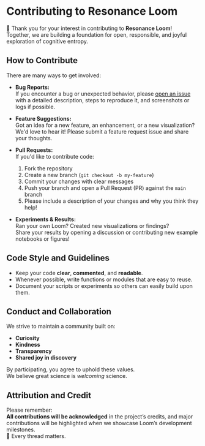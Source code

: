 # Contributing to Resonance Loom

🌟 Thank you for your interest in contributing to **Resonance Loom**!  
Together, we are building a foundation for open, responsible, and joyful exploration of cognitive entropy.

## How to Contribute

There are many ways to get involved:

- **Bug Reports:**  
  If you encounter a bug or unexpected behavior, please [open an issue](https://github.com/joestafford/resonance-loom/issues) with a detailed description, steps to reproduce it, and screenshots or logs if possible.

- **Feature Suggestions:**  
  Got an idea for a new feature, an enhancement, or a new visualization?  
  We'd love to hear it! Please submit a feature request issue and share your thoughts.

- **Pull Requests:**  
  If you'd like to contribute code:
  1. Fork the repository
  2. Create a new branch (`git checkout -b my-feature`)
  3. Commit your changes with clear messages
  4. Push your branch and open a Pull Request (PR) against the `main` branch
  5. Please include a description of your changes and why you think they help!

- **Experiments & Results:**  
  Ran your own Loom? Created new visualizations or findings?  
  Share your results by opening a discussion or contributing new example notebooks or figures!

## Code Style and Guidelines

- Keep your code **clear**, **commented**, and **readable**.
- Whenever possible, write functions or modules that are easy to reuse.
- Document your scripts or experiments so others can easily build upon them.

## Conduct and Collaboration

We strive to maintain a community built on:
- **Curiosity**
- **Kindness**
- **Transparency**
- **Shared joy in discovery**

By participating, you agree to uphold these values.  
We believe great science is *welcoming* science.

## Attribution and Credit

Please remember:  
**All contributions will be acknowledged** in the project’s credits, and major contributions will be highlighted when we showcase Loom’s development milestones.  
🌟 Every thread matters.
